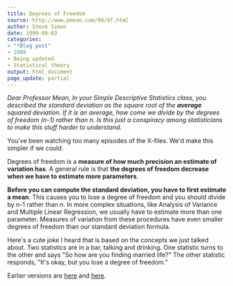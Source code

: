 ```yaml
---
title: Degrees of Freedom
source: http://www.pmean.com/99/df.html
author: Steve Simon
date: 1999-09-03
categories:
- "*Blog post"
- 1999
- Being updated
- Statistical theory
output: html_document
page_update: partial
---
```


*Dear Professor Mean, In your Simple Descriptive Statistics class, you described the standard deviation as the square root of the **average** squared deviation. If it is an average, how come we divide by the degrees of freedom (n-1) rather than n. Is this just a conspiracy among statisticians to make this stuff harder to understand.*

You've been watching too many episodes of the X-files. We'd make this simpler if we could.

Degrees of freedom is a **measure of how much precision an estimate of variation has**. A general rule is that **the degrees of freedom decrease when we have to estimate more parameters**.

**Before you can compute the standard deviation, you have to first estimate a mean**. This causes you to lose a degree of freedom and you should divide by n-1 rather than n. In more complex situations, like Analysis of Variance and Multiple Linear Regression, we usually have to estimate more than one parameter. Measures of variation from these procedures have even smaller degrees of freedom than our standard deviation formula.

Here's a cute joke I heard that is based on the concepts we just talked about. Two statistics are in a bar, talking and drinking. One statistic turns to the other and says "So how are you finding married life?" The other statistic responds, "It's okay, but you lose a degree of freedom."

Earlier versions are [here][sim1] and [here][sim2].
 
[sim1]: http://www.pmean.com/99/df.html
[sim2]: http://new.pmean.com/what-is-degrees-of-freedom/
 
